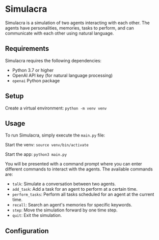 # Simulacra

Simulacra is a simulation of two agents interacting with each other. The agents have personalities, memories, tasks to perform, and can communicate with each other using natural language.

## Requirements

Simulacra requires the following dependencies:

- Python 3.7 or higher
- OpenAI API key (for natural language processing)
- `openai` Python package

## Setup

Create a virtual environment:
`python -m venv venv`

## Usage

To run Simulacra, simply execute the `main.py` file:

Start the venv:
`source venv/bin/activate`

Start the app:
`python3 main.py`

You will be presented with a command prompt where you can enter different commands to interact with the agents. The available commands are:

- `talk`: Simulate a conversation between two agents.
- `add_task`: Add a task for an agent to perform at a certain time.
- `perform_tasks`: Perform all tasks scheduled for an agent at the current time.
- `recall`: Search an agent's memories for specific keywords.
- `step`: Move the simulation forward by one time step.
- `quit`: Exit the simulation.

## Configuration
